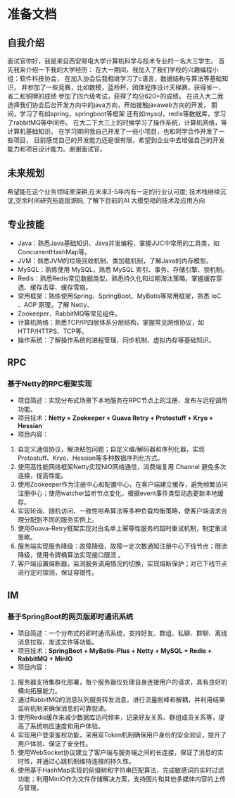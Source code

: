 # 准备文档

## 自我介绍 

面试官你好，我是来自西安邮电大学计算机科学与技术专业的一名大三学生。
首先我来介绍一下我的大学经历：
在大一期间，我加入了我们学校的兴趣编程小组：软件科技协会，
在加入协会后我相继学习了c语言，数据结构与算法等基础知识，
并参加了一些竞赛，比如数模，蓝桥杯，团体程序设计天梯赛，获得省一、省二和铜牌的成绩
参加了四六级考试，获得了均分620+的成绩。
在进入大二我选择我们协会后台开发方向中的java方向，开始接触javaweb方向的开发，
期间，学习了有如spring，springboot等框架
还有如mysql，redis等数据库，学习了rabbitMQ等中间件。
在大二下大三上的时候学习了操作系统，计算机网络，等计算机基础知识。
在学习期间我自己开发了一些小项目，也和同学合作开发了一些项目，
目前感觉自己的开发能力还是很有限，希望到企业中去增强自己的开发能力和项目设计能力。谢谢面试官。

## 未来规划

希望能在这个业务领域里深耕,在未来3-5年内有一定的行业认可度; 
技术栈继续沉淀,空余时间研究些底层源码,
了解下目前的AI 大模型相的技术及应用方向

## 专业技能

- Java：熟悉Java基础知识、Java并发编程，掌握JUC中常用的工具类，如ConcurrentHashMap等。
- JVM：熟悉JVM的垃圾回收机制、类加载机制，了解Java的内存模型。
- MySQL：熟练使用 MySQL，熟悉 MySQL 索引、事务、存储引擎、锁机制。
- Redis：熟悉Redis常见数据类型，熟悉持久化和过期淘汰策略，掌握缓存穿透、缓存击穿、缓存雪崩。
- 常用框架：熟练使用Spring、SpringBoot、MyBatis等常用框架，熟悉 IoC 、AOP 原理，了解 Netty、
- Zookeeper、RabbitMQ等常见组件。
- 计算机网络：熟悉TCP/IP四层体系分层结构，掌握常见网络协议，如HTTP/HTTPS、TCP等。
- 操作系统：了解操作系统的进程管理、同步机制、虚拟内存等基础知识。

## RPC

### **基于Netty的RPC框架实现**

- 项目简述：实现分布式场景下本地服务在RPC节点上的注册、发布与远程调用功能。
- 项目技术：**Netty + Zookeeper + Guava Retry + Protostuff + Kryo + Hessian**
- 项目内容：

1. 自定义通信协议，解决粘包问题；自定义编/解码器和序列化器，实现Protostuff、Kryo、Hessian等多种数据序列化方式。
2. 使用高性能网络框架Netty实现NIO网络通信，消费端复用 Channel 避免多次连接，提高性能。
3. 使用Zookeeper作为注册中心和配置中心，在客户端建立缓存，避免频繁访问注册中心；使用watcher监听节点变化，根据event事件类型动态更新本地缓存。
4. 实现轮询、随机访问、一致性哈希算法等多种负载均衡策略，使客户端请求合理分配到不同的服务实例上。
5. 使用Guava-Retry框架实现对白名单上幂等性服务的超时重试机制，制定重试策略。
6. 服务端实现服务降级：故障降级，故障一定次数通知注册中心下线节点；限流降级，使用令牌桶算法实现接口限流 。
7. 客户端设置熔断器，监测服务调用情况的切换，实现熔断保护；对已下线节点进行定时探测，保证容错性。

## IM

### **基于SpringBoot的网页版即时通讯系统**

- 项目简述：一个分布式的即时通讯系统，支持好友、群组、私聊、群聊、离线消息拉取、发送文件等功能。
- 项目技术：**SpringBoot + MyBatis-Plus + Netty + MySQL + Redis + RabbitMQ + MinIO**
- 项目内容：

1. 服务器支持集群化部署，每个服务器仅处理自身连接用户的请求，具有良好的横向拓展能力。
2. 通过RabbitMQ的消息队列服务转发消息，进行流量削峰和解耦，并利用结果监听机制来确保消息的可靠投递。
3. 使用Redis缓存来减少数据库访问频率，记录好友关系、群组成员关系等，提高了系统响应速度和用户体验。
4. 实现用户登录鉴权功能，采用双Token机制确保用户身份的安全验证，提升了用户体验、保证了安全性。
5. 使用WebSocket协议建立了客户端与服务端之间的长连接，保证了消息的实时性，并通过心跳机制维持连接的持久性。
6. 使用基于HashMap实现的前缀树和字符串匹配算法，完成敏感词的实时过滤功能；利用MinIO作为文件存储解决方案，支持图片和其他多媒体内容的上传与管理。
